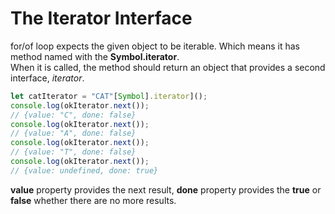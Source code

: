 # The Iterator Interface

for/of loop expects the given object to be iterable. Which means it has method named with the **Symbol.iterator**.<br>
When it is called, the method should return an object that provides a second interface, *iterator*.

```js
let catIterator = "CAT"[Symbol].iterator]();
console.log(okIterator.next());
// {value: "C", done: false}
console.log(okIterator.next());
// {value: "A", done: false}
console.log(okIterator.next());
// {value: "T", done: false}
console.log(okIterator.next());
// {value: undefined, done: true}
```
**value** property provides the next result, **done** property provides the **true** or **false** whether there are no more
results.

